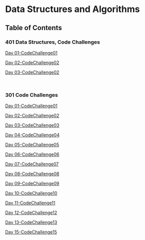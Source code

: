 # Data Structures and Algorithms

## Table of Contents

### 401 Data Structures, Code Challenges

[Day 01-CodeChallenge01](./javascript/code-challenges/array-reverse)

[Day 02-CodeChallenge02](./javascript/code-challenges/array-insert-shift)

[Day 03-CodeChallenge02](./javascript/code-challenges/array-binary-search)

<br>

### 301 Code Challenges

[Day 01-CodeChallenge01](./javascript/code-challenges/challenges-01.test.js)

[Day 02-CodeChallenge02](./javascript/code-challenges/challenges-02.test.js)

[Day 03-CodeChallenge03](./javascript/code-challenges/challenges-03.test.js)

[Day 04-CodeChallenge04](./javascript/code-challenges/challenges-04.test.js)

[Day 05-CodeChallenge05](./javascript/code-challenges/challenges-05.test.js)

[Day 06-CodeChallenge06](./javascript/code-challenges/challenges-06.test.js)

[Day 07-CodeChallenge07](./javascript/code-challenges/challenges-07.test.js)

[Day 08-CodeChallenge08](./javascript/code-challenges/challenges-08.test.js)

[Day 09-CodeChallenge09](./javascript/code-challenges/challenges-09.test.js)

[Day 10-CodeChallenge10](./javascript/code-challenges/challenges-10.test.js)

[Day 11-CodeChallenge11](./javascript/code-challenges/challenges-11.test.js)

[Day 12-CodeChallenge12](./javascript/code-challenges/challenges-12.test.js)

[Day 13-CodeChallenge13](./javascript/code-challenges/challenges-13.test.js)

[Day 15-CodeChallenge15](./javascript/code-challenges/challenges-15.test.js)





<!-- See [setup instructions](https://codefellows.github.io/setup-guide/code-301/3-code-challenges), in the Code 301 Setup Guide.

Under the `javascript` folder, at the top level, is a sub-folder called `code-challenges`

Each day, you'll add one new file to this folder to do your work for the day's assigned code challenge

If you have not already done so, run `npm install` from within this folder to setup your system to be able to run tests using `Jest`

To run your tests

- Change to the `javascript` folder
- run `npm test` to run all of the tests
- run `npm test ##` to only run tests for challenge ## (i.e. 01) -->

